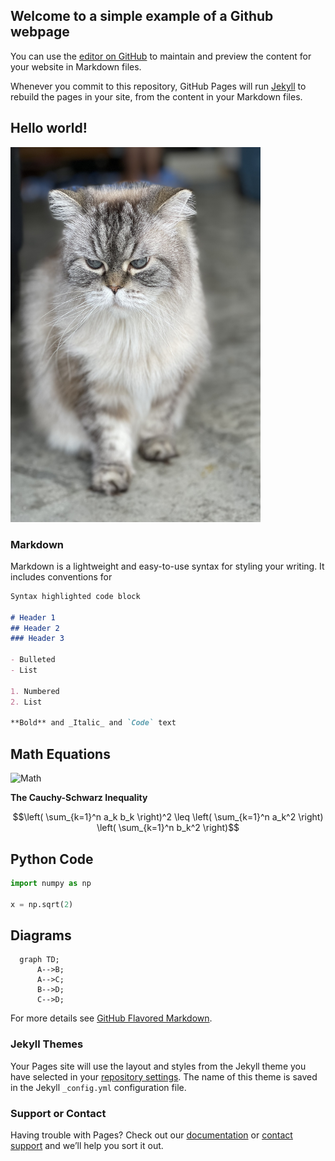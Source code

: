 ## Welcome to a simple example of a Github webpage

You can use the [editor on GitHub](https://github.com/dvasiliu/Example/edit/gh-pages/index.md) to maintain and preview the content for your website in Markdown files.

Whenever you commit to this repository, GitHub Pages will run [Jekyll](https://jekyllrb.com/) to rebuild the pages in your site, from the content in your Markdown files.

## Hello world!

<img src="Assets/IMG_2469.jpeg" width="400" height="600" alt="hi" class="inline"/>

### Markdown

Markdown is a lightweight and easy-to-use syntax for styling your writing. It includes conventions for

```markdown
Syntax highlighted code block

# Header 1
## Header 2
### Header 3

- Bulleted
- List

1. Numbered
2. List

**Bold** and _Italic_ and `Code` text
```

## **Math Equations**
![Math](https://render.githubusercontent.com/render/math?math=%5Csqrt%7B%5Csin(x%2B1)%2B3%7D)

**The Cauchy-Schwarz Inequality**

$$\left( \sum_{k=1}^n a_k b_k \right)^2 \leq \left( \sum_{k=1}^n a_k^2 \right) \left( \sum_{k=1}^n b_k^2 \right)$$

## Python Code

```Python
import numpy as np

x = np.sqrt(2)
```

## Diagrams

```mermaid
  graph TD;
      A-->B;
      A-->C;
      B-->D;
      C-->D;
```

For more details see [GitHub Flavored Markdown](https://guides.github.com/features/mastering-markdown/).

### Jekyll Themes

Your Pages site will use the layout and styles from the Jekyll theme you have selected in your [repository settings](https://github.com/dvasiliu/Example/settings). The name of this theme is saved in the Jekyll `_config.yml` configuration file.

### Support or Contact

Having trouble with Pages? Check out our [documentation](https://docs.github.com/categories/github-pages-basics/) or [contact support](https://support.github.com/contact) and we’ll help you sort it out.
